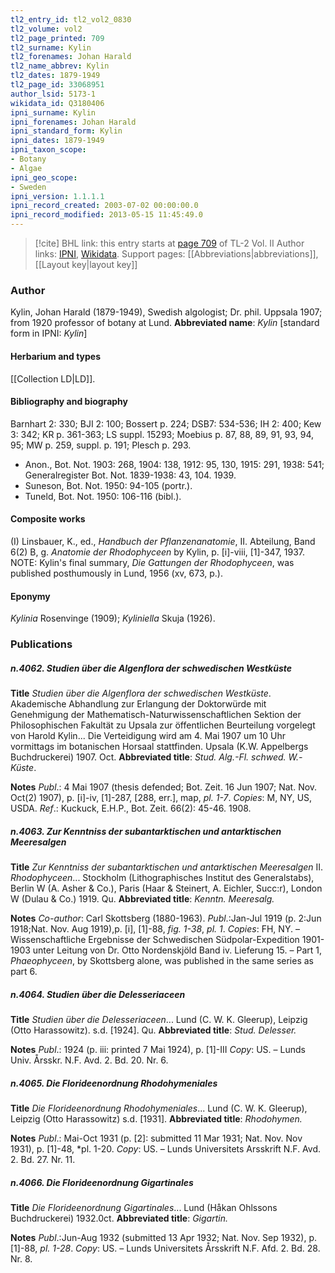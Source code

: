 ```yaml
---
tl2_entry_id: tl2_vol2_0830
tl2_volume: vol2
tl2_page_printed: 709
tl2_surname: Kylin
tl2_forenames: Johan Harald
tl2_name_abbrev: Kylin
tl2_dates: 1879-1949
tl2_page_id: 33068951
author_lsid: 5173-1
wikidata_id: Q3180406
ipni_surname: Kylin
ipni_forenames: Johan Harald
ipni_standard_form: Kylin
ipni_dates: 1879-1949
ipni_taxon_scope: 
- Botany
- Algae
ipni_geo_scope: 
- Sweden
ipni_version: 1.1.1.1
ipni_record_created: 2003-07-02 00:00:00.0
ipni_record_modified: 2013-05-15 11:45:49.0
---
```


> [!cite] BHL link: this entry starts at [page 709](https://www.biodiversitylibrary.org/page/33068951) of TL-2 Vol. II
> Author links: [IPNI](https://www.ipni.org/a/5173-1), [Wikidata](https://www.wikidata.org/wiki/Q3180406). Support pages: [[Abbreviations|abbreviations]], [[Layout key|layout key]]

### Author

Kylin, Johan Harald (1879-1949), Swedish algologist; Dr. phil. Uppsala 1907; from 1920 professor of botany at Lund. 
**Abbreviated name**: *Kylin* \[standard form in IPNI: *Kylin*\]

#### Herbarium and types

[[Collection LD|LD]].

#### Bibliography and biography

Barnhart 2: 330; BJI 2: 100; Bossert p. 224; DSB7: 534-536; IH 2: 400; Kew 3: 342; KR p. 361-363; LS suppl. 15293; Moebius p. 87, 88, 89, 91, 93, 94, 95; MW p. 259, suppl. p. 191; Plesch p. 293.
- Anon., Bot. Not. 1903: 268, 1904: 138, 1912: 95, 130, 1915: 291, 1938: 541; Generalregister Bot. Not. 1839-1938: 43, 104. 1939.
- Suneson, Bot. Not. 1950: 94-105 (portr.).
- Tuneld, Bot. Not. 1950: 106-116 (bibl.).

#### Composite works

(I) Linsbauer, K., ed., *Handbuch der Pflanzenanatomie*, II. Abteilung, Band 6(2) B, g. *Anatomie der Rhodophyceen* by Kylin, p. \[i\]-viii, \[1\]-347, 1937. NOTE: Kylin's final summary, *Die Gattungen der Rhodophyceen*, was published posthumously in Lund, 1956 (xv, 673, p.).

#### Eponymy

*Kylinia* Rosenvinge (1909); *Kyliniella* Skuja (1926).

### Publications

##### n.4062. Studien über die Algenflora der schwedischen Westküste

**Title**
*Studien über die Algenflora der schwedischen Westküste*. Akademische Abhandlung zur Erlangung der Doktorwürde mit Genehmigung der Mathematisch-Naturwissenschaftlichen Sektion der Philosophischen Fakultät zu Upsala zur öffentlichen Beurteilung vorgelegt von Harold Kylin... Die Verteidigung wird am 4. Mai 1907 um 10 Uhr vormittags im botanischen Horsaal stattfinden. Upsala (K.W. Appelbergs Buchdruckerei) 1907. Oct.
**Abbreviated title**: *Stud. Alg.-Fl. schwed. W.-Küste*.

**Notes**
*Publ*.: 4 Mai 1907 (thesis defended; Bot. Zeit. 16 Jun 1907; Nat. Nov. Oct(2) 1907), p. \[i\]-iv, \[1\]-287, \[288, err.\], map, *pl. 1-7*. *Copies*: M, NY, US, USDA.
*Ref*.: Kuckuck, E.H.P., Bot. Zeit. 66(2): 45-46. 1908.

##### n.4063. Zur Kenntniss der subantarktischen und antarktischen Meeresalgen

**Title**
*Zur Kenntniss der subantarktischen und antarktischen Meeresalgen* II. *Rhodophyceen*... Stockholm (Lithographisches Institut des Generalstabs), Berlin W (A. Asher & Co.), Paris (Haar & Steinert, A. Eichler, Succ:r), London W (Dulau & Co.) 1919. Qu.
**Abbreviated title**: *Kenntn. Meeresalg.*

**Notes**
*Co-author*: Carl Skottsberg (1880-1963).
*Publ*.:Jan-Jul 1919 (p. 2:Jun 1918;Nat. Nov. Aug 1919),p. \[i\], \[1\]-88, *fig. 1-38*, *pl. 1*. *Copies*: FH, NY. – Wissenschaftliche Ergebnisse der Schwedischen Südpolar-Expedition 1901-1903 unter Leitung von Dr. Otto Nordenskjöld Band iv. Lieferung 15. – Part 1, *Phaeophyceen*, by Skottsberg alone, was published in the same series as part 6.

##### n.4064. Studien über die Delesseriaceen

**Title**
*Studien über die Delesseriaceen*... Lund (C. W. K. Gleerup), Leipzig (Otto Harassowitz). s.d. \[1924\]. Qu.
**Abbreviated title**: *Stud. Delesser.*

**Notes**
*Publ*.: 1924 (p. iii: printed 7 Mai 1924), p. \[1\]-III *Copy*: US. – Lunds Univ. Årsskr. N.F. Avd. 2. Bd. 20. Nr. 6.

##### n.4065. Die Florideenordnung Rhodohymeniales

**Title**
*Die Florideenordnung Rhodohymeniales*... Lund (C. W. K. Gleerup), Leipzig (Otto Harassowitz) s.d. \[1931\].
**Abbreviated title**: *Rhodohymen.*

**Notes**
*Publ*.: Mai-Oct 1931 (p. \[2\]: submitted 11 Mar 1931; Nat. Nov. Nov 1931), p. \[1\]-48, *pl. 1-20. *Copy*: US. – Lunds Universitets Arsskrift N.F. Avd. 2. Bd. 27. Nr. 11.

##### n.4066. Die Florideenordnung Gigartinales

**Title**
*Die Florideenordnung Gigartinales*... Lund (Håkan Ohlssons Buchdruckerei) 1932.0ct.
**Abbreviated title**: *Gigartin.*

**Notes**
*Publ*.:Jun-Aug 1932 (submitted 13 Apr 1932; Nat. Nov. Sep 1932), p. \[1\]-88, *pl. 1-28*. *Copy*: US. – Lunds Universitets Årsskrift N.F. Afd. 2. Bd. 28. Nr. 8.

